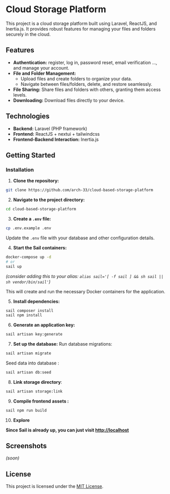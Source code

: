 # Cloud Storage Platform 
This project is a cloud storage platform built using Laravel, ReactJS, and Inertia.js. It provides robust features for managing your files and folders securely in the cloud. 
## Features 
- **Authentication:** register, log in, password reset, email verification ..., and manage your account. 
- **File and Folder Management:** 
	- Upload files and create folders to organize your data. 
	- Navigate between files/folders, delete, and restore seamlessly. 
- **File Sharing:** Share files and folders with others, granting them access levels. 
- **Downloading:** Download files directly to your device. 

## Technologies 
- **Backend:** Laravel (PHP framework) 
- **Frontend:** ReactJS + nextui + tailwindcss 
- **Frontend-Backend Interaction:** Inertia.js
## Getting Started 

### Installation 
1. **Clone the repository:**
```bash
git clone https://github.com/arch-33/cloud-based-storage-platform
```

2. **Navigate to the project directory:**
```bash
cd cloud-based-storage-platform
```

3. **Create a `.env` file:**
```bash
cp .env.example .env
```
Update the `.env` file with your database and other configuration details.

4. **Start the Sail containers:**
```bash
docker-compose up -d
# or
sail up
```
*(consider adding this to your alias: `alias sail='[ -f sail ] && sh sail || sh vendor/bin/sail'`)*

This will create and run the necessary Docker containers for the application.    

5. **Install dependencies:**    
```bash
sail composer install
sail npm install
```

6. **Generate an application key:**
```bash
sail artisan key:generate
```

7. **Set up the database:**
Run database migrations:
```bash
sail artisan migrate
```

Seed data into database : 
```bash
sail artisan db:seed
```

8. **Link storage directory**:
```bash
sail artisan storage:link
```

9. **Compile frontend assets :**    
```bash
sail npm run build
```
10. **Explore**

**Since Sail is already up, you can just visit [http://localhost](http://localhost/)**

## Screenshots
*(soon)*

## License

This project is licensed under the [MIT License](https://opensource.org/licenses/MIT).